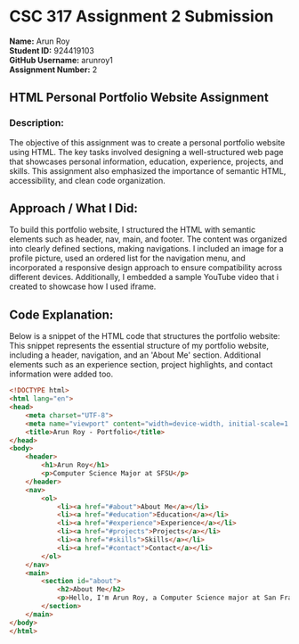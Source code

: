 # CSC 317 Assignment 2 Submission

**Name:** Arun Roy  
**Student ID:** 924419103  
**GitHub Username:** arunroy1  
**Assignment Number:** 2  


##  HTML Personal Portfolio Website Assignment
        
### Description:
The objective of this assignment was to create a personal portfolio website using HTML. The key tasks involved designing a well-structured web page that showcases personal information, education, experience, projects, and skills. This assignment also emphasized the importance of semantic HTML, accessibility, and clean code organization.
        
## Approach / What I Did:
To build this portfolio website, I structured the HTML with semantic elements such as header, nav, main, and footer. The content was organized into clearly defined sections, making navigations. I included an image for a profile picture, used an ordered list for the navigation menu, and incorporated a responsive design approach to ensure compatibility across different devices. Additionally, I embedded a sample YouTube video that i created to showcase how I used iframe.
        
## Code Explanation:
Below is a snippet of the HTML code that structures the portfolio website:
This snippet represents the essential structure of my portfolio website, including a header, navigation, and an 'About Me' section. Additional elements such as an experience section, project highlights, and contact information were added too.

```html
<!DOCTYPE html>
<html lang="en">
<head>
    <meta charset="UTF-8">
    <meta name="viewport" content="width=device-width, initial-scale=1.0">
    <title>Arun Roy - Portfolio</title>
</head>
<body>
    <header>
        <h1>Arun Roy</h1>
        <p>Computer Science Major at SFSU</p>
    </header>
    <nav>
        <ol>
            <li><a href="#about">About Me</a></li>
            <li><a href="#education">Education</a></li>
            <li><a href="#experience">Experience</a></li>
            <li><a href="#projects">Projects</a></li>
            <li><a href="#skills">Skills</a></li>
            <li><a href="#contact">Contact</a></li>
        </ol>
    </nav>
    <main>
        <section id="about">
            <h2>About Me</h2>
            <p>Hello, I'm Arun Roy, a Computer Science major at San Francisco State University. My passion for software development stems from a deep curiosity about how applications are built and function. I am continuously working to enhance my coding skills by taking university courses as well as online programs through platforms like Coursera. Beyond academics, I have a strong interest in outdoor activities, particularly tennis, badminton, and soccer. I am actively seeking Summer 2025 internship opportunities where I can apply my technical knowledge, collaborate on impactful projects, and further develop as a software developer.</p>
        </section>
    </main>
</body>
</html>
